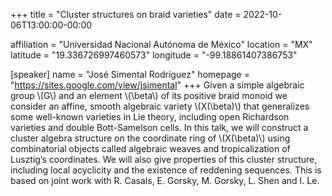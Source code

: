 +++
title = "Cluster structures on braid varieties"
date = 2022-10-06T13:00:00-00:00

affiliation = "Universidad Nacional Autónoma de México"
location = "MX"
latitude = "19.336726997460573"
longitude = "-99.18861407386753"

[speaker]
  name = "José Simental Rodríguez"
  homepage = "https://sites.google.com/view/jsimental"
+++
Given a simple algebraic group \\(G\\) and an element \\(\beta\\) of its positive braid monoid we consider an affine, smooth algebraic variety \\(X(\beta)\\) that generalizes some well-known varieties in Lie theory, including open Richardson varieties and double Bott-Samelson cells. In this talk, we will construct a cluster algebra structure on the coordinate ring of \\(X(\beta)\\) using combinatorial objects called algebraic weaves and tropicalization of Lusztig’s coordinates. We will also give properties of this cluster structure, including local acyclicity and the existence of reddening sequences. This is based on joint work with R. Casals, E. Gorsky, M. Gorsky, L. Shen and I. Le.